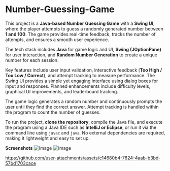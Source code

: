 # Number-Guessing-Game
This project is a **Java-based Number Guessing Game** with a **Swing UI**, where the player attempts to guess a randomly generated number between **1 and 100**. The game provides real-time feedback, tracks the number of attempts, and ensures a smooth user experience.  

The tech stack includes **Java** for game logic and UI, **Swing (JOptionPane)** for user interaction, and **Random Number Generation** to create a unique number for each session.  

Key features include user input validation, interactive feedback (**Too High / Too Low / Correct**), and attempt tracking to measure performance. The Swing UI provides a simple yet engaging interface using dialog boxes for input and responses. Planned enhancements include difficulty levels, graphical UI improvements, and leaderboard tracking.  

The game logic generates a random number and continuously prompts the user until they find the correct answer. Attempt tracking is handled within the program to count the number of guesses.  

To run the project, **clone the repository**, compile the Java file, and execute the program using a Java IDE such as **IntelliJ or Eclipse**, or run it via the command line using `javac` and `java`. No external dependencies are required, making it lightweight and easy to set up.

**Screenshots**
![Image](https://github.com/user-attachments/assets/08cda8bf-a374-4c4b-ade4-21c096bc80ac)
![Image](https://github.com/user-attachments/assets/45361725-37a4-469d-960e-8905e1fb462d)

https://github.com/user-attachments/assets/c14680b4-7624-4aab-b3bd-57bd1703cace

